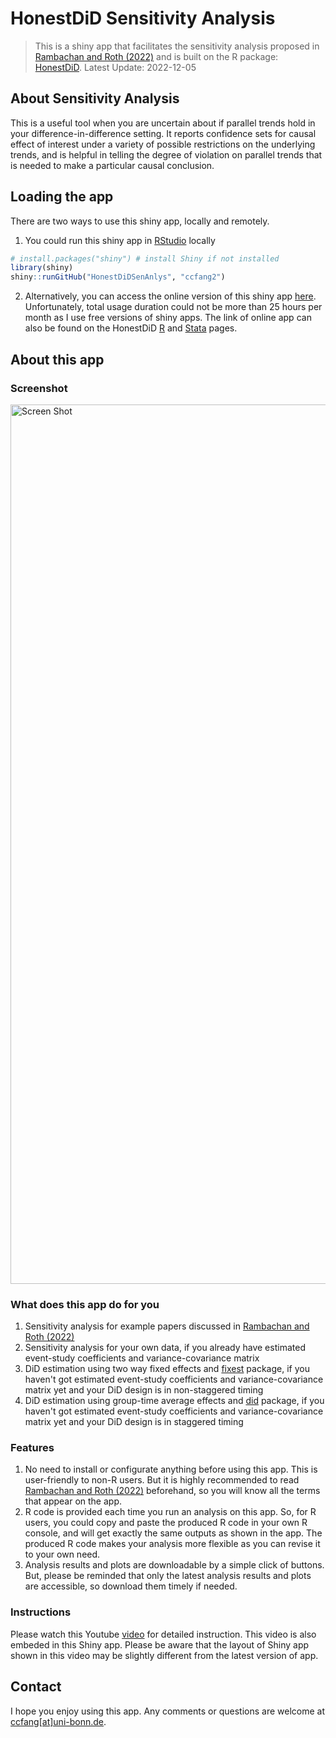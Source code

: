 # HonestDiD Sensitivity Analysis
> This is a shiny app that facilitates the sensitivity analysis proposed in [Rambachan and Roth (2022)](https://jonathandroth.github.io/assets/files/HonestParallelTrends_Main.pdf) and is built on the R package: [HonestDiD](https://github.com/asheshrambachan/HonestDiD). Latest Update: 2022-12-05

## About Sensitivity Analysis

This is a useful tool when you are uncertain about if parallel trends hold in your difference-in-difference setting. It reports confidence sets for causal effect of interest under a variety of possible restrictions on the underlying trends, and is helpful in telling the degree of violation on parallel trends that is needed to make a particular causal conclusion.

## Loading the app

There are two ways to use this shiny app, locally and remotely.

1. You could run this shiny app in [RStudio](https://posit.co) locally

```r
# install.packages("shiny") # install Shiny if not installed
library(shiny)
shiny::runGitHub("HonestDiDSenAnlys", "ccfang2")
```

2. Alternatively, you can access the online version of this shiny app [here](https://ccfang2.shinyapps.io/HonestDiDSenAnlys/). Unfortunately, total usage duration could not be more than 25 hours per month as I use free versions of shiny apps. The link of online app can also be found on the HonestDiD [R](https://github.com/asheshrambachan/HonestDiD) and [Stata](https://github.com/mcaceresb/stata-honestdid#honestdid) pages.

## About this app

### Screenshot
<img width="1407" alt="Screen Shot" src="https://user-images.githubusercontent.com/100428466/205441667-47289d87-668d-448e-b5e9-42c7aac32066.png">

### What does this app do for you
1. Sensitivity analysis for example papers discussed in [Rambachan and Roth (2022)](https://jonathandroth.github.io/assets/files/HonestParallelTrends_Main.pdf)
2. Sensitivity analysis for your own data, if you already have estimated event-study coefficients and variance-covariance matrix
3. DiD estimation using two way fixed effects and [fixest](https://github.com/lrberge/fixest) package, if you haven't got estimated event-study coefficients and variance-covariance matrix yet and your DiD design is in non-staggered timing
4. DiD estimation using group-time average effects and [did](https://github.com/bcallaway11/did#difference-in-differences-) package, if you haven't got estimated event-study coefficients and variance-covariance matrix yet and your DiD design is in staggered timing

### Features
1. No need to install or configurate anything before using this app. This is user-friendly to non-R users. But it is highly recommended to read [Rambachan and Roth (2022)](https://jonathandroth.github.io/assets/files/HonestParallelTrends_Main.pdf) beforehand, so you will know all the terms that appear on the app.
2. R code is provided each time you run an analysis on this app. So, for R users, you could copy and paste the produced R code in your own R console, and will get exactly the same outputs as shown in the app. The produced R code makes your analysis more flexible as you can revise it to your own need.
3. Analysis results and plots are downloadable by a simple click of buttons. But, please be reminded that only the latest analysis results and plots are accessible, so download them timely if needed.

### Instructions
Please watch this Youtube [video](https://www.youtube.com/watch?v=PyY-2ptiLTU) for detailed instruction. This video is also embeded in this Shiny app. Please be aware that the layout of Shiny app shown in this video may be slightly different from the latest version of app.

## Contact
I hope you enjoy using this app. Any comments or questions are welcome at [ccfang[at]uni-bonn.de](mailto:ccfang@uni-bonn.de).
